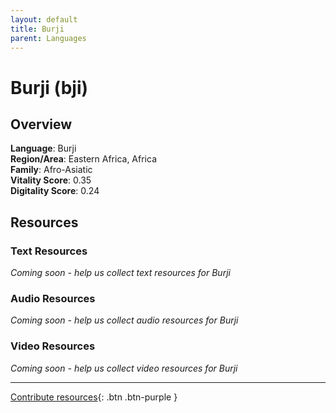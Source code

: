 ```yaml
---
layout: default
title: Burji
parent: Languages
---
```


# Burji (bji)

## Overview

**Language**: Burji  
**Region/Area**: Eastern Africa, Africa  
**Family**: Afro-Asiatic  
**Vitality Score**: 0.35  
**Digitality Score**: 0.24  

## Resources

### Text Resources
*Coming soon - help us collect text resources for Burji*

### Audio Resources
*Coming soon - help us collect audio resources for Burji*

### Video Resources
*Coming soon - help us collect video resources for Burji*

---

[Contribute resources](https://fairtrain.github.io/){: .btn .btn-purple }
